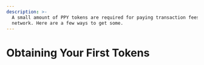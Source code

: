 ```yaml
---
description: >-
  A small amount of PPY tokens are required for paying transaction fees on the
  network. Here are a few ways to get some.
---
```


# Obtaining Your First Tokens

